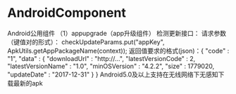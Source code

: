 # AndroidComponent
Android公用组件
（1）appupgrade（app升级组件）
检测更新接口：
请求参数（键值对的形式）：  checkUpdateParams.put("appKey", ApkUtils.getAppPackageName(context));
返回值要求的格式(json)：{
	"code" : "1",
	"data" : {
		"downloadUrl" : "http://...",
		"latestVersionCode" : 2,
		"latestVersionName" : "1.0",
		"minOSVersion" : "4.2.2",
		"size" : 1779020,
		"updateDate" : "2017-12-31"
	}
}
Android5.0及以上支持在无线网络下无感知下载最新的apk
